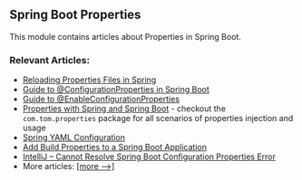 ## Spring Boot Properties

This module contains articles about Properties in Spring Boot.

### Relevant Articles:
- [Reloading Properties Files in Spring](https://github.com/tomlxq/tutorials/spring-reloading-properties)
- [Guide to @ConfigurationProperties in Spring Boot](https://github.com/tomlxq/tutorials/configuration-properties-in-spring-boot)
- [Guide to @EnableConfigurationProperties](https://github.com/tomlxq/tutorials/spring-enable-config-properties)
- [Properties with Spring and Spring Boot](https://github.com/tomlxq/tutorials/properties-with-spring) - checkout the `com.tom.properties` package for all scenarios of properties injection and usage
- [Spring YAML Configuration](https://github.com/tomlxq/tutorials/spring-yaml)
- [Add Build Properties to a Spring Boot Application](https://github.com/tomlxq/tutorials/spring-boot-build-properties)
- [IntelliJ – Cannot Resolve Spring Boot Configuration Properties Error](https://github.com/tomlxq/tutorials/intellij-resolve-spring-boot-configuration-properties)
- More articles: [[more -->]](../spring-boot-properties-2)
